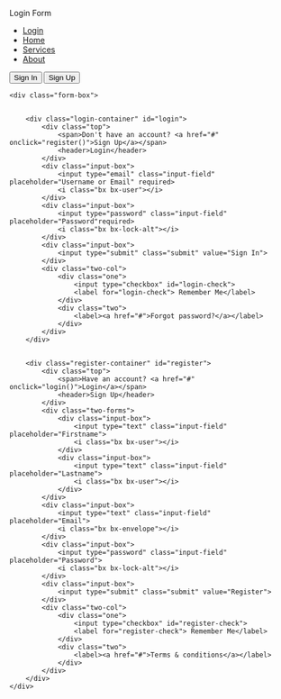 <!DOCTYPE html >
<html lang="en" >
<head>
    <link rel="icon" type="image/x-icon" href="https://images.vexels.com/media/users/3/142328/isolated/preview/77025a1748d268fcb00d7e6fdb005c81-letterhead-red-neon-font-f.png">
    <meta charset="UTF-8">
    <meta http-equiv="X-UA-Compatible" content="IE=edge">
    <meta name="viewport" content="width=device-width, initial-scale=1.0">
    <link href='https://unpkg.com/boxicons@2.1.4/css/boxicons.min.css' rel='stylesheet'>
    <link rel="stylesheet" href="style.css">
    <title>Loginform</title>
</head>
<body>
 <div class="wrapper">
    <nav class="nav">
        <div class="nav-logo">
            <p>Login Form</p>
        </div>
        <div class="nav-menu" id="navMenu">
            <ul>
                <li><a href="file:///C:/Users/WIN%2010%20PRO/Desktop/html%20project%20class%208c%20roll%2040/webpage.html" class="link active">Login</a></li>
                <li><a href="file:///C:/Users/WIN%2010%20PRO/Desktop/html%20project%20class%208c%20roll%2040/home.html" class="link">Home</a></li>
                <li><a href="#" class="link">Services</a></li>
                <li><a href="#" class="link">About</a></li>
            </ul>
        </div>
        <div class="nav-button">
            <button class="btn white-btn" id="loginBtn" onclick="login()">Sign In</button>
            <button class="btn" id="registerBtn" onclick="register()">Sign Up</button>
        </div>
        <div class="nav-menu-btn">
            <i class="bx bx-menu" onclick="myMenuFunction()"></i>
        </div>
    </nav>

    <div class="form-box">
        
        
        <div class="login-container" id="login">
            <div class="top">
                <span>Don't have an account? <a href="#" onclick="register()">Sign Up</a></span>
                <header>Login</header>
            </div>
            <div class="input-box">
                <input type="email" class="input-field" placeholder="Username or Email" required>
                <i class="bx bx-user"></i>
            </div>
            <div class="input-box">
                <input type="password" class="input-field" placeholder="Password"required>
                <i class="bx bx-lock-alt"></i>
            </div>
            <div class="input-box">
                <input type="submit" class="submit" value="Sign In">
            </div>
            <div class="two-col">
                <div class="one">
                    <input type="checkbox" id="login-check">
                    <label for="login-check"> Remember Me</label>
                </div>
                <div class="two">
                    <label><a href="#">Forgot password?</a></label>
                </div>
            </div>
        </div>

       
        <div class="register-container" id="register">
            <div class="top">
                <span>Have an account? <a href="#" onclick="login()">Login</a></span>
                <header>Sign Up</header>
            </div>
            <div class="two-forms">
                <div class="input-box">
                    <input type="text" class="input-field" placeholder="Firstname">
                    <i class="bx bx-user"></i>
                </div>
                <div class="input-box">
                    <input type="text" class="input-field" placeholder="Lastname">
                    <i class="bx bx-user"></i>
                </div>
            </div>
            <div class="input-box">
                <input type="text" class="input-field" placeholder="Email">
                <i class="bx bx-envelope"></i>
            </div>
            <div class="input-box">
                <input type="password" class="input-field" placeholder="Password">
                <i class="bx bx-lock-alt"></i>
            </div>
            <div class="input-box">
                <input type="submit" class="submit" value="Register">
            </div>
            <div class="two-col">
                <div class="one">
                    <input type="checkbox" id="register-check">
                    <label for="register-check"> Remember Me</label>
                </div>
                <div class="two">
                    <label><a href="#">Terms & conditions</a></label>
                </div>
            </div>
        </div>
    </div>
</div>   
<script type="module" src="https://unpkg.com/ionicons@7.1.0/dist/ionicons/ionicons.esm.js"></script>
<script nomodule src="https://unpkg.com/ionicons@7.1.0/dist/ionicons/ionicons.js"></script>

<script>
   
   function myMenuFunction() {
    var i = document.getElementById("navMenu");

    if(i.className === "nav-menu") {
        i.className += " responsive";
    } else {
        i.className = "nav-menu";
    }
   }
 
</script>

<script>

    var a = document.getElementById("loginBtn");
    var b = document.getElementById("registerBtn");
    var x = document.getElementById("login");
    var y = document.getElementById("register");

    function login() {
        x.style.left = "4px";
        y.style.right = "-520px";
        a.className += " white-btn";
        b.className = "btn";
        x.style.opacity = 1;
        y.style.opacity = 0;
    }

    function register() {
        x.style.left = "-510px";
        y.style.right = "5px";
        a.className = "btn";
        b.className += " white-btn";
        x.style.opacity = 0;
        y.style.opacity = 1;
    }

</script>

</body>
</html>

